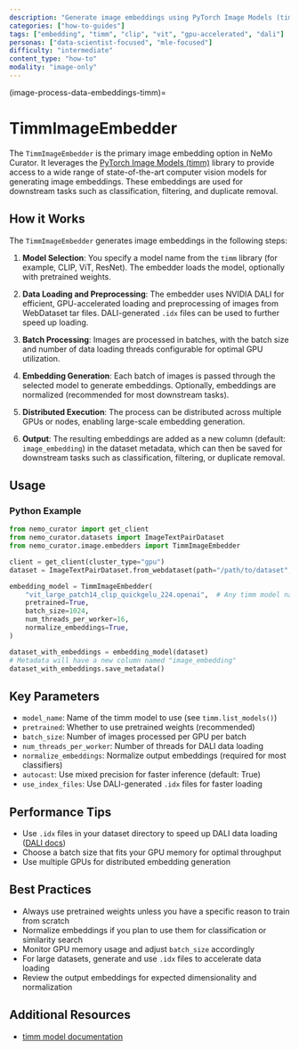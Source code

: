 ```yaml
---
description: "Generate image embeddings using PyTorch Image Models (timm) library with GPU acceleration and distributed processing"
categories: ["how-to-guides"]
tags: ["embedding", "timm", "clip", "vit", "gpu-accelerated", "dali"]
personas: ["data-scientist-focused", "mle-focused"]
difficulty: "intermediate"
content_type: "how-to"
modality: "image-only"
---
```


(image-process-data-embeddings-timm)=
# TimmImageEmbedder

The `TimmImageEmbedder` is the primary image embedding option in NeMo Curator. It leverages the [PyTorch Image Models (timm)](https://github.com/huggingface/pytorch-image-models) library to provide access to a wide range of state-of-the-art computer vision models for generating image embeddings. These embeddings are used for downstream tasks such as classification, filtering, and duplicate removal.

## How it Works

The `TimmImageEmbedder` generates image embeddings in the following steps:

1. **Model Selection**: You specify a model name from the `timm` library (for example, CLIP, ViT, ResNet). The embedder loads the model, optionally with pretrained weights.

2. **Data Loading and Preprocessing**: The embedder uses NVIDIA DALI for efficient, GPU-accelerated loading and preprocessing of images from WebDataset tar files. DALI-generated `.idx` files can be used to further speed up loading.

3. **Batch Processing**: Images are processed in batches, with the batch size and number of data loading threads configurable for optimal GPU utilization.

4. **Embedding Generation**: Each batch of images is passed through the selected model to generate embeddings. Optionally, embeddings are normalized (recommended for most downstream tasks).

5. **Distributed Execution**: The process can be distributed across multiple GPUs or nodes, enabling large-scale embedding generation.

6. **Output**: The resulting embeddings are added as a new column (default: `image_embedding`) in the dataset metadata, which can then be saved for downstream tasks such as classification, filtering, or duplicate removal.

## Usage

### Python Example

```python
from nemo_curator import get_client
from nemo_curator.datasets import ImageTextPairDataset
from nemo_curator.image.embedders import TimmImageEmbedder

client = get_client(cluster_type="gpu")
dataset = ImageTextPairDataset.from_webdataset(path="/path/to/dataset", id_col="key")

embedding_model = TimmImageEmbedder(
    "vit_large_patch14_clip_quickgelu_224.openai",  # Any timm model name
    pretrained=True,
    batch_size=1024,
    num_threads_per_worker=16,
    normalize_embeddings=True,
)

dataset_with_embeddings = embedding_model(dataset)
# Metadata will have a new column named "image_embedding"
dataset_with_embeddings.save_metadata()
```

## Key Parameters

- `model_name`: Name of the timm model to use (see `timm.list_models()`)
- `pretrained`: Whether to use pretrained weights (recommended)
- `batch_size`: Number of images processed per GPU per batch
- `num_threads_per_worker`: Number of threads for DALI data loading
- `normalize_embeddings`: Normalize output embeddings (required for most classifiers)
- `autocast`: Use mixed precision for faster inference (default: True)
- `use_index_files`: Use DALI-generated `.idx` files for faster loading

## Performance Tips

- Use `.idx` files in your dataset directory to speed up DALI data loading ([DALI docs](https://docs.nvidia.com/deeplearning/dali/user-guide/docs/examples/general/data_loading/dataloading_webdataset.html#Creating-an-index))
- Choose a batch size that fits your GPU memory for optimal throughput
- Use multiple GPUs for distributed embedding generation

## Best Practices

- Always use pretrained weights unless you have a specific reason to train from scratch
- Normalize embeddings if you plan to use them for classification or similarity search
- Monitor GPU memory usage and adjust `batch_size` accordingly
- For large datasets, generate and use `.idx` files to accelerate data loading
- Review the output embeddings for expected dimensionality and normalization

## Additional Resources

- [timm model documentation](https://huggingface.co/docs/timm/index)